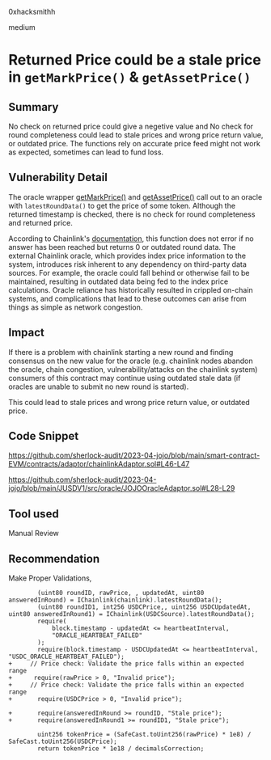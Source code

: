 0xhacksmithh

medium

# Returned Price could be a stale price in `getMarkPrice()` & `getAssetPrice()`

## Summary
No check on returned price could give a negetive value and No check for round completeness could lead to stale prices and wrong price return value, or outdated price. The functions rely on accurate price feed might not work as expected, sometimes can lead to fund loss.

## Vulnerability Detail
The oracle wrapper [getMarkPrice()](https://github.com/sherlock-audit/2023-04-jojo/blob/main/smart-contract-EVM/contracts/adaptor/chainlinkAdaptor.sol#L46-L47) and [getAssetPrice()](https://github.com/sherlock-audit/2023-04-jojo/blob/main/JUSDV1/src/oracle/JOJOOracleAdaptor.sol#L28-L29) call out to an oracle with `latestRoundData()` to get the price of some token. Although the returned timestamp is checked, there is no check for round completeness and returned price.

According to Chainlink's [documentation](https://docs.chain.link/data-feeds/price-feeds/historical-data), this function does not error if no answer has been reached but returns 0 or outdated round data. The external Chainlink oracle, which provides index price information to the system, introduces risk inherent to any dependency on third-party data sources. For example, the oracle could fall behind or otherwise fail to be maintained, resulting in outdated data being fed to the index price calculations. Oracle reliance has historically resulted in crippled on-chain systems, and complications that lead to these outcomes can arise from things as simple as network congestion.

## Impact
If there is a problem with chainlink starting a new round and finding consensus on the new value for the oracle (e.g. chainlink nodes abandon the oracle, chain congestion, vulnerability/attacks on the chainlink system) consumers of this contract may continue using outdated stale data (if oracles are unable to submit no new round is started).

This could lead to stale prices and wrong price return value, or outdated price.


## Code Snippet
https://github.com/sherlock-audit/2023-04-jojo/blob/main/smart-contract-EVM/contracts/adaptor/chainlinkAdaptor.sol#L46-L47

https://github.com/sherlock-audit/2023-04-jojo/blob/main/JUSDV1/src/oracle/JOJOOracleAdaptor.sol#L28-L29

## Tool used

Manual Review

## Recommendation
Make Proper Validations, 
```solidity
        (uint80 roundID, rawPrice, , updatedAt, uint80 answeredInRound) = IChainlink(chainlink).latestRoundData(); 
        (uint80 roundID1, int256 USDCPrice,, uint256 USDCUpdatedAt, uint80 answeredInRound1) = IChainlink(USDCSource).latestRoundData(); 
        require(
            block.timestamp - updatedAt <= heartbeatInterval, 
            "ORACLE_HEARTBEAT_FAILED"
        );
        require(block.timestamp - USDCUpdatedAt <= heartbeatInterval, "USDC_ORACLE_HEARTBEAT_FAILED");
+     // Price check: Validate the price falls within an expected range
+      require(rawPrice > 0, "Invalid price");
+     // Price check: Validate the price falls within an expected range
+       require(USDCPrice > 0, "Invalid price");

+       require(answeredInRound >= roundID, "Stale price");
+       require(answeredInRound1 >= roundID1, "Stale price");

        uint256 tokenPrice = (SafeCast.toUint256(rawPrice) * 1e8) / SafeCast.toUint256(USDCPrice);
        return tokenPrice * 1e18 / decimalsCorrection;
```